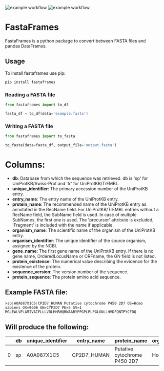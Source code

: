 ![example workflow](https://github.com/pgarrett-scripps/FastaFrames/actions/workflows/python-package.yml/badge.svg)
![example workflow](https://github.com/pgarrett-scripps/FastaFrames/actions/workflows/pylint.yml/badge.svg)

# FastaFrames
FastaFrames is a python package to convert between FASTA files and pandas DataFrames.

## Usage

To install fastaframes use pip:

```sh
pip install fastaframes
```

### Reading a FASTA file
```python
from fastaframes import to_df

fasta_df = to_df(data='example.fasta')
```

### Writing a FASTA file
```python
from fastaframes import to_fasta

to_fasta(data=fasta_df, output_file='output.fasta')
```

# Columns:
- **db**: Database from which the sequence was retrieved. db is 'sp' for UniProtKB/Swiss-Prot and 'tr' for UniProtKB/TrEMBL.
- **unique_identifier**: The primary accession number of the UniProtKB entry.
- **entry_name**: The entry name of the UniProtKB entry.
- **protein_name**: The recommended name of the UniProtKB entry as annotated in the RecName field. For UniProtKB/TrEMBL entries without a RecName field, the SubName field is used. In case of multiple SubNames, the first one is used. The 'precursor' attribute is excluded, 'Fragment' is included with the name if applicable.
- **organism_name**:  The scientific name of the organism of the UniProtKB entry.
- **organism_identifier**: The unique identifier of the source organism, assigned by the NCBI.
- **gene_name**: The first gene name of the UniProtKB entry. If there is no gene name, OrderedLocusName or ORFname, the GN field is not listed.
- **protein_existence**: The numerical value describing the evidence for the existence of the protein.
- **sequence_version**: The version number of the sequence.
- **protein_sequence**: The protein amino acid sequence.

## Example FASTA file:

```
>sp|A0A087X1C5|CP2D7_HUMAN Putative cytochrome P450 2D7 OS=Homo sapiens OX=9606 GN=CYP2D7 PE=5 SV=1
MGLEALVPLAMIVAIFLLLVDLMHRHQRWAARYPPGPLPLPGLGNLLHVDFQNTPYCFDQ
```

## Will produce the following:

|   | db | unique_identifier | entry_name   | protein_name                                         | organism_name | organism_identifier | gene_name | protein_existence | sequence_version | protein_sequence                                       |
|---|----|------------------|--------------|------------------------------------------------------|---------------|---------------------|-----------|-------------------|------------------|--------------------------------------------------------|
| 0 | sp | A0A087X1C5       | CP2D7_HUMAN  | Putative cytochrome P450 2D7                         | Homo sapiens  | 9606.0              | CYP2D7    | 5.0               | 1.0              | MGLEALVPLAMIVAIFLLLVDLMHRHQRWAARYPPGPLPLPGLGNLLHVDFQNTPYCFDQ |

